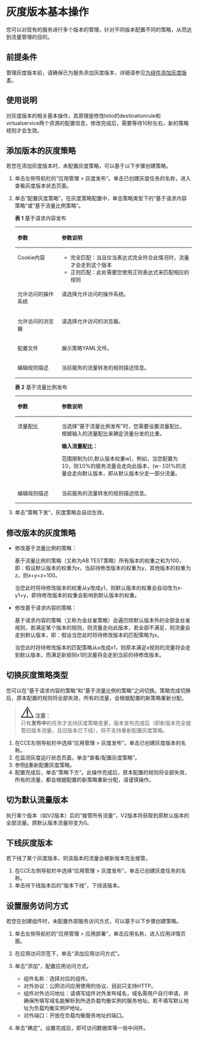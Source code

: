 # 灰度版本基本操作<a name="cce_01_0043"></a>

您可以对现有的服务进行多个版本的管理，针对不同版本配置不同的策略，从而达到流量管理的目的。

## 前提条件<a name="section1924182985518"></a>

管理灰度版本前，请确保已为服务添加灰度版本，详细请参见[为组件添加灰度版本](为组件添加灰度版本.md)。

## 使用说明<a name="section1848961318567"></a>

对灰度版本的相关基本操作，其原理是修改Istio的destinationrule和virtualservice两个资源的配置信息，修改完成后，需要等待10秒左右，新的策略规则才会生效。

## 添加版本的灰度策略<a name="section26760523562"></a>

若您在添加灰度版本时，未配置灰度策略，可以基于以下步骤创建策略。

1.  单击左侧导航栏的“应用管理 \> 灰度发布“。单击已创建灰度任务的名称，进入查看灰度版本状态页面。
2.  单击“配置灰度策略”。在灰度策略配置中，单击策略类型下的“基于请求内容策略“或“基于流量比例策略“。

    **表 1**  基于请求内容发布

    <a name="table847413118431"></a>
    <table><thead align="left"><tr id="cce_01_0039_row124304515719"><th class="cellrowborder" valign="top" width="25%" id="mcps1.2.3.1.1"><p id="cce_01_0039_p824319451715"><a name="cce_01_0039_p824319451715"></a><a name="cce_01_0039_p824319451715"></a>参数</p>
    </th>
    <th class="cellrowborder" valign="top" width="75%" id="mcps1.2.3.1.2"><p id="cce_01_0039_p6243145279"><a name="cce_01_0039_p6243145279"></a><a name="cce_01_0039_p6243145279"></a>参数说明</p>
    </th>
    </tr>
    </thead>
    <tbody><tr id="cce_01_0039_row18243184517718"><td class="cellrowborder" valign="top" width="25%" headers="mcps1.2.3.1.1 "><p id="cce_01_0039_p724316451276"><a name="cce_01_0039_p724316451276"></a><a name="cce_01_0039_p724316451276"></a>Cookie内容</p>
    </td>
    <td class="cellrowborder" valign="top" width="75%" headers="mcps1.2.3.1.2 "><a name="cce_01_0039_ul16981953114618"></a><a name="cce_01_0039_ul16981953114618"></a><ul id="cce_01_0039_ul16981953114618"><li>完全匹配：当且仅当表达式完全符合此情况时，流量才会走到这个版本</li><li>正则匹配：此处需要您使用正则表达式来匹配相应的规则</li></ul>
    </td>
    </tr>
    <tr id="cce_01_0039_row57594698163823"><td class="cellrowborder" valign="top" width="25%" headers="mcps1.2.3.1.1 "><p id="cce_01_0039_p34658933163823"><a name="cce_01_0039_p34658933163823"></a><a name="cce_01_0039_p34658933163823"></a>允许访问的操作系统</p>
    </td>
    <td class="cellrowborder" valign="top" width="75%" headers="mcps1.2.3.1.2 "><p id="cce_01_0039_p55910193163823"><a name="cce_01_0039_p55910193163823"></a><a name="cce_01_0039_p55910193163823"></a>请选择允许访问的操作系统。</p>
    </td>
    </tr>
    <tr id="cce_01_0039_row20053750163835"><td class="cellrowborder" valign="top" width="25%" headers="mcps1.2.3.1.1 "><p id="cce_01_0039_p13741066163835"><a name="cce_01_0039_p13741066163835"></a><a name="cce_01_0039_p13741066163835"></a>允许访问的浏览器</p>
    </td>
    <td class="cellrowborder" valign="top" width="75%" headers="mcps1.2.3.1.2 "><p id="cce_01_0039_p39284525163835"><a name="cce_01_0039_p39284525163835"></a><a name="cce_01_0039_p39284525163835"></a>请选择允许访问的浏览器。</p>
    </td>
    </tr>
    <tr id="cce_01_0039_row4982614816408"><td class="cellrowborder" valign="top" width="25%" headers="mcps1.2.3.1.1 "><p id="cce_01_0039_p938620516408"><a name="cce_01_0039_p938620516408"></a><a name="cce_01_0039_p938620516408"></a>配置文件</p>
    </td>
    <td class="cellrowborder" valign="top" width="75%" headers="mcps1.2.3.1.2 "><p id="cce_01_0039_p2208511016408"><a name="cce_01_0039_p2208511016408"></a><a name="cce_01_0039_p2208511016408"></a>展示策略YAML文件。</p>
    </td>
    </tr>
    <tr id="cce_01_0039_row102442451479"><td class="cellrowborder" valign="top" width="25%" headers="mcps1.2.3.1.1 "><p id="cce_01_0039_p5244645979"><a name="cce_01_0039_p5244645979"></a><a name="cce_01_0039_p5244645979"></a>编辑规则描述</p>
    </td>
    <td class="cellrowborder" valign="top" width="75%" headers="mcps1.2.3.1.2 "><p id="cce_01_0039_p10244114511716"><a name="cce_01_0039_p10244114511716"></a><a name="cce_01_0039_p10244114511716"></a>当前服务的流量转发的规则描述信息。</p>
    </td>
    </tr>
    </tbody>
    </table>

    **表 2**  基于流量比例发布

    <a name="table11406019164546"></a>
    <table><thead align="left"><tr id="cce_01_0039_row60092824163621"><th class="cellrowborder" valign="top" width="25%" id="mcps1.2.3.1.1"><p id="cce_01_0039_p52690018163621"><a name="cce_01_0039_p52690018163621"></a><a name="cce_01_0039_p52690018163621"></a>参数</p>
    </th>
    <th class="cellrowborder" valign="top" width="75%" id="mcps1.2.3.1.2"><p id="cce_01_0039_p40033081163621"><a name="cce_01_0039_p40033081163621"></a><a name="cce_01_0039_p40033081163621"></a>参数说明</p>
    </th>
    </tr>
    </thead>
    <tbody><tr id="cce_01_0039_row28609634163621"><td class="cellrowborder" valign="top" width="25%" headers="mcps1.2.3.1.1 "><p id="cce_01_0039_p52648224163746"><a name="cce_01_0039_p52648224163746"></a><a name="cce_01_0039_p52648224163746"></a>流量配比</p>
    </td>
    <td class="cellrowborder" valign="top" width="75%" headers="mcps1.2.3.1.2 "><p id="cce_01_0039_p36647776163746"><a name="cce_01_0039_p36647776163746"></a><a name="cce_01_0039_p36647776163746"></a>当选择<span class="uicontrol" id="cce_01_0039_uicontrol61394534163746"><a name="cce_01_0039_uicontrol61394534163746"></a><a name="cce_01_0039_uicontrol61394534163746"></a>“基于流量比例发布”</span>时，您需要设置流量配比，根据输入的流量配比来确定流量分发的比重。</p>
    <p id="cce_01_0039_p15679897163746"><a name="cce_01_0039_p15679897163746"></a><a name="cce_01_0039_p15679897163746"></a><strong id="cce_01_0039_b6901346163746"><a name="cce_01_0039_b6901346163746"></a><a name="cce_01_0039_b6901346163746"></a>输入流量配比：</strong></p>
    <p id="cce_01_0039_p62112114163746"><a name="cce_01_0039_p62112114163746"></a><a name="cce_01_0039_p62112114163746"></a>范围限制为[0,默认版本权重w]，例如，当您配置为10，则10%的服务流量会走向此版本，(w-10)%的流量会走向默认版本，即从默认版本分走一部分流量。</p>
    </td>
    </tr>
    <tr id="cce_01_0039_row38853013163621"><td class="cellrowborder" valign="top" width="25%" headers="mcps1.2.3.1.1 "><p id="cce_01_0039_p48356782163746"><a name="cce_01_0039_p48356782163746"></a><a name="cce_01_0039_p48356782163746"></a>编辑规则描述</p>
    </td>
    <td class="cellrowborder" valign="top" width="75%" headers="mcps1.2.3.1.2 "><p id="cce_01_0039_p24585295163746"><a name="cce_01_0039_p24585295163746"></a><a name="cce_01_0039_p24585295163746"></a>当前服务的流量转发的规则描述信息。</p>
    </td>
    </tr>
    </tbody>
    </table>

3.  单击“策略下发“，灰度策略会自动生效。

## 修改版本的灰度策略<a name="section57825471454"></a>

-   修改基于流量比例的策略：

    基于流量比例的策略（又称为AB TEST策略）所有版本的权重之和为100，即：假设默认版本的权重为x，当前待修改版本的权重为y，其他版本的权重为z，则x+y+z=100。

    当您此时将待修改版本的权重从y改成y1，则默认版本的权重会自动改为x-y1+y，即待修改版本的权重会影响到默认版本的权重。

-   修改基于请求内容的策略：

    基于请求内容的策略（又称为金丝雀策略）会遍历除默认版本外的全部金丝雀规则，若满足某个版本的规则，则流量走向此版本，若全部不满足，则流量会走到默认版本，即：假设当您此时将待修改版本的匹配策略为x。

    当您此时将待修改版本的匹配策略从x改成x1，则原本满足x规则的流量将会走到默认版本，而满足新规则x1的流量将会走到当前的待修改版本。


## 切换灰度策略类型<a name="section9745163813214"></a>

您可以在“基于请求内容的策略“和“基于流量比例的策略“之间切换。策略完成切换后，原本配置的规则将全部失效，所有的流量，会根据配置的新策略重新分配。

>![](public_sys-resources/icon-notice.gif) **注意：**   
>只有**发布中**的任务才支持灰度策略变更，版本发布完成后（即新版本完全接管旧版本流量，且旧版本已下线），将不支持重新配置灰度策略。  

1.  在CCE左侧导航栏中选择“应用管理  \> 灰度发布”。单击已创建灰度版本的名称。
2.  在监测灰度运行状态页面，单击“查看/配置灰度策略”。
3.  参照[6](为组件添加灰度版本.md#li5242204519710)重新配置灰度策略。
4.  配置完成后，单击“策略下方”。此操作完成后，原本配置的规则将全部失效，所有的流量，都会根据配置的新策略重新分配，请谨慎操作。

## 切为默认流量版本<a name="section124701017142211"></a>

执行某个版本（如V2版本）后的“接管所有流量“，V2版本将获取到原默认版本的全部流量。原默认版本流量将变为0。

## 下线灰度版本<a name="section4846173143614"></a>

若下线了某个灰度版本，则该版本的流量会被新版本完全接管。

1.  在CCE左侧导航栏中选择“应用管理  \> 灰度发布”。单击已创建灰度任务的名称。
2.  单击待下线版本后的“版本下线”，下线该版本。

## 设置服务访问方式<a name="section7817603536"></a>

若您在创建组件时，未配置外部服务访问方式，可以基于以下步骤创建策略。

1.  单击左侧导航栏的“应用管理 \> 应用部署“，单击应用名称，进入应用详情页面。
2.  在应用访问页签下，单击“添加应用访问方式”。
3.  单击“添加”，配置应用访问方式。
    -   组件名称：选择对应的组件。
    -   对外协议：公网访问应用使用的协议，目前只支持HTTP。
    -   组件对外访问地址：请填写组件对外发布域名，域名需用户自行申请，并确保所填写域名能解析到所选负载均衡实例的服务地址。若不填写默认地址为负载均衡实例IP地址。
    -   对外端口：开放在负载均衡服务地址的端口。

4.  单击“确定”。设置完成后，即可访问数据库等一些中间件。

